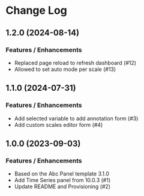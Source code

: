 # Change Log

## 1.2.0 (2024-08-14)

### Features / Enhancements

- Replaced page reload to refresh dashboard (#12)
- Allowed to set auto mode per scale (#13)

## 1.1.0 (2024-07-31)

### Features / Enhancements

- Add selected variable to add annotation form (#3)
- Add custom scales editor form (#4)

## 1.0.0 (2023-09-03)

### Features / Enhancements

- Based on the Abc Panel template 3.1.0
- Add Time Series panel from 10.0.3 (#1)
- Update README and Provisioning (#2)
